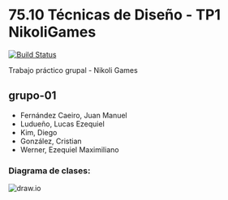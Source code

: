 # 75.10 Técnicas de Diseño - TP1 NikoliGames
 [![Build Status](https://travis-ci.org/TP0602-01/grupo-01.svg?branch=master)](https://travis-ci.org/TP0602-01/grupo-01) 

Trabajo práctico grupal - Nikoli Games

## grupo-01
* Fernández Caeiro, Juan Manuel
* Ludueño, Lucas Ezequiel
* Kim, Diego
* González, Cristian
* Werner, Ezequiel Maximiliano

### Diagrama de clases:
 ![draw.io](https://www.draw.io/?chrome=0&lightbox=1&nav=1#G0Bz_s0rPeoWf8cS1pUlBmdHB2Ukk)
